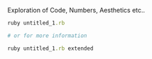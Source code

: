 Exploration of Code, Numbers, Aesthetics etc..

```ruby
ruby untitled_1.rb

# or for more information

ruby untitled_1.rb extended
```
